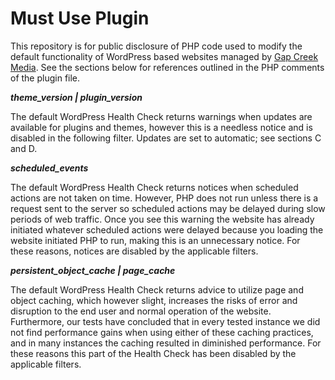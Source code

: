 # Must Use Plugin

This repository is for public disclosure of PHP code used to modify the default functionality of WordPress based websites managed by [Gap Creek Media](https://gapcreekmedia.com/). See the sections below for references outlined in the PHP comments of the plugin file.

***_theme_version | plugin_version_***

The default WordPress Health Check returns warnings when updates are available for plugins and themes, however this is a needless notice and is disabled in the following filter. Updates are set to automatic; see sections C and D.

***_scheduled_events_***

The default WordPress Health Check returns notices when scheduled actions are not taken on time. However, PHP does not run unless there is a request sent to the server so scheduled actions may be delayed during slow periods of web traffic. Once you see this warning the website has already initiated whatever scheduled actions were delayed because you loading the website initiated PHP to run, making this is an unnecessary notice. For these reasons, notices are disabled by the applicable filters.

***_persistent_object_cache | page_cache_***

The default WordPress Health Check returns advice to utilize page and object caching, which however slight, increases the risks of error and disruption to the end user and normal operation of the website. Furthermore, our tests have concluded that in every tested instance we did not find performance gains when using either of these caching practices, and in many instances the caching resulted in diminished performance. For these reasons this part of the Health Check has been disabled by the applicable filters.
